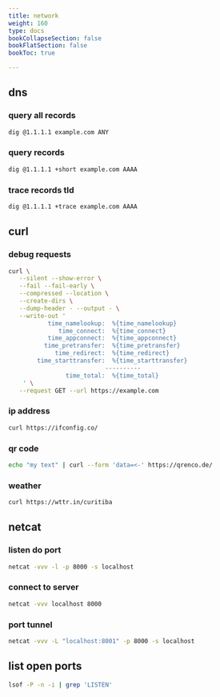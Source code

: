 ```yaml
---
title: network
weight: 160
type: docs
bookCollapseSection: false
bookFlatSection: false
bookToc: true

---
```


## dns

### query all records

```bash
dig @1.1.1.1 example.com ANY
```

### query records

```bash
dig @1.1.1.1 +short example.com AAAA
```

### trace records tld

```bash
dig @1.1.1.1 +trace example.com AAAA
```

## curl

### debug requests

```bash
curl \
   --silent --show-error \
   --fail --fail-early \
   --compressed --location \
   --create-dirs \
   --dump-header - --output - \
   --write-out '
           time_namelookup:  %{time_namelookup}
              time_connect:  %{time_connect}
           time_appconnect:  %{time_appconnect}
          time_pretransfer:  %{time_pretransfer}
             time_redirect:  %{time_redirect}
        time_starttransfer:  %{time_starttransfer}
                           ----------
                time_total:  %{time_total}
    ' \
   --request GET --url https://example.com
```

### ip address

```bash
curl https://ifconfig.co/
```

### qr code

```bash
echo "my text" | curl --form 'data=<-' https://qrenco.de/
```

### weather

```bash
curl https://wttr.in/curitiba
```

## netcat

### listen do port

```bash
netcat -vvv -l -p 8000 -s localhost
```

### connect to server

```bash
netcat -vvv localhost 8000
```

### port tunnel

```bash
netcat -vvv -L "localhost:8001" -p 8000 -s localhost
```

## list open ports

```bash
lsof -P -n -i | grep 'LISTEN'
```
